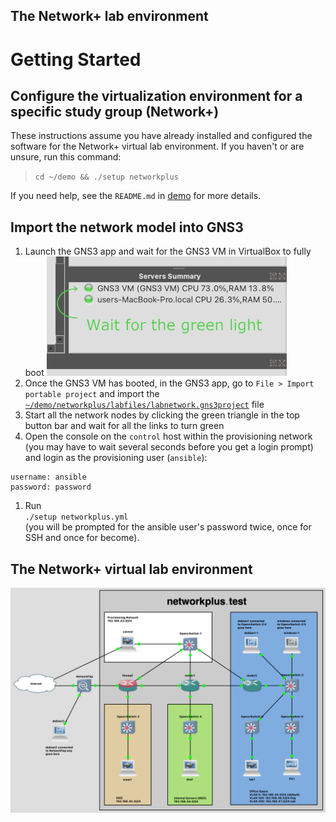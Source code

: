 ## The Network+ lab environment

# Getting Started
## Configure the virtualization environment for a specific study group (Network+)
These instructions assume you have already installed and configured the software for the Network+ virtual lab environment.  If you haven't or are unsure, run this command:
> ```cd ~/demo && ./setup networkplus```

If you need help, see the ```README.md``` in [demo](https://github.com/dmbrownlee/demo/README.md) for more details.

## Import the network model into GNS3
1. Launch the GNS3 app and wait for the GNS3 VM in VirtualBox to fully boot
  ![Ensure GNS3 VM has the green light](gns3vm_booted.png)
1. Once the GNS3 VM has booted, in the GNS3 app, go to ```File > Import portable project``` and import the [```~/demo/networkplus/labfiles/labnetwork.gns3project```](labnetwork.gns3project) file
1. Start all the network nodes by clicking the green triangle in the top button bar and wait for all the links to turn green
1. Open the console on the ```control``` host within the provisioning network (you may have to wait several seconds before you get a login prompt) and login as the provisioning user (```ansible```):
  ```
  username: ansible
  password: password
  ```
1. Run</br>
  <code>./setup networkplus.yml</code></br>
  (you will be prompted for the ansible user's password twice, once for SSH and once for become).

## The Network+ virtual lab environment
![Diagram of Network+ virtual lab environment](labnetwork.png "Network+ Virtual Lab Environment")
